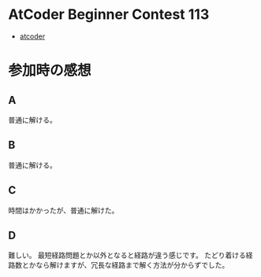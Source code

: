 # AtCoder Beginner Contest 113

* [atcoder](https://beta.atcoder.jp/contests/abc113)

# 参加時の感想

## A

普通に解ける。

## B

普通に解ける。

## C

時間はかかったが、普通に解けた。

## D

難しい。
最短経路問題とか以外となると経路が違う感じです。
たどり着ける経路数とかなら解けますが、冗長な経路まで解く方法が分からずでした。

